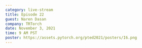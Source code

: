 ```yaml
---
category: live-stream
title: Episode 22
guest: Naren Dasan  
company: TRTorch
date: November 3, 2021
time: 9 AM PST
poster: https://assets.pytorch.org/pted2021/posters/I6.png
---
```

